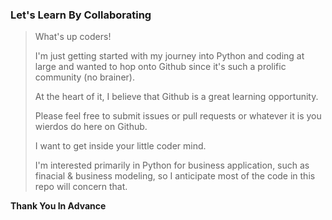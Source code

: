 ### Let's Learn By Collaborating ###

> What's up coders! 
> 
> I'm just getting started with my journey into Python and coding at large and wanted 
> to hop onto Github since it's such a prolific community (no brainer). 
> 
> At the heart of it, I believe that Github is a great learning opportunity.
> 
> Please feel free to submit issues or pull requests or whatever it is 
> you wierdos do here on Github. 
> 
> I want to get inside your little coder mind. 
>
> I'm interested primarily in Python for business application,
> such as finacial & business modeling, so I anticipate most of the code in this repo 
> will concern that. 

**Thank You In Advance**
